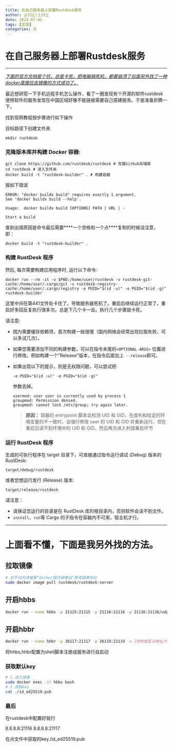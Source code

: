 ```yaml
---
title: 在自己服务器上部署Rustdesk服务
author: 尘归尘|土归土
date: 2024-07-05
tags: [实践]
categories: 文
---
```


# 在自己服务器上部署Rustdesk服务

---

<u>*下面的官方文档是个坑，总是卡死，把电脑搞死机，都要崩溃了后面另外找了一种docker直接拉去镜像的方式成功了。*</u>

最近想研究一下手机远程手机怎么操作，看了一圈发现有个开源的软件rustdesk使用软件的服务发现在中国区域好像不能链接需要自己搭建服务。于是准备折腾一下。

找到官网教程按步骤进行如下操作

目标路径下创建文件夹

```
mkdir rustdesk
```

### 克隆版本库并构建 Docker 容器:

```
git clone https://github.com/rustdesk/rustdesk # 克隆Github存储库
cd rustdesk # 进入文件夹
docker build -t "rustdesk-builder" . # 构建容器
```

报如下错误

```
ERROR: "docker buildx build" requires exactly 1 argument.
See 'docker buildx build --help'.

Usage:  docker buildx build [OPTIONS] PATH | URL | -

Start a build
```

查到出错原因是命令最后需要***\*一个空格和一个点\****复制的时候没注意，即：

```
docker build -t "rustdesk-builder" .
```

### 构建 RustDesk 程序

然后, 每次需要构建应用程序时, 运行以下命令:

```
docker run --rm -it -v $PWD:/home/user/rustdesk -v rustdesk-git-cache:/home/user/.cargo/git -v rustdesk-registry-cache:/home/user/.cargo/registry -e PUID="$(id -u)" -e PGID="$(id -g)" rustdesk-builder
```

这里中间在第441文件处卡住了。导致服务器死机了。重启后继续运行正常了。重启好多回反复执行很多次。总是下几个卡一会。执行几个步骤就卡死。



请注意:

- 因为需要缓存依赖项，首次构建一般很慢（国内网络会经常出现拉取失败，可以多试几次）。

- 如果您需要添加不同的构建参数，可以在指令末尾的`<OPTIONAL-ARGS>` 位置进行修改。例如构建一个"Release"版本，在指令后面加上` --release`即可。

- 如果出现以下的提示，则是无权限问题，可以尝试把

  ```
  -e PUID="$(id -u)" -e PGID="$(id -g)"
  ```

  参数去掉。

  ```
  usermod: user user is currently used by process 1
  groupmod: Permission denied.
  groupmod: cannot lock /etc/group; try again later.
  ```

  

  > **原因：** 容器的 entrypoint 脚本会检测 UID 和 GID，在度判和给定的环境变量的不一致时，会强行修改 user 的 UID 和 GID 并重新运行。但在重启后读不到环境中的 UID 和 GID，然后再次进入判错重启环节

### 运行 RustDesk 程序



生成的可执行程序在 target 目录下，可直接通过指令运行调试 (Debug) 版本的 RustDesk:

```
target/debug/rustdesk
```



或者您想运行发行 (Release) 版本:

```
target/release/rustdesk
```



请注意：

- 请保证您运行的目录是在 RustDesk 库的根目录内，否则软件会读不到文件。
- `install`、`run`等 Cargo 的子指令在容器内不可用，宿主机才行。

---

# 上面看不懂，下面是我另外找的方法。

## 拉取镜像

```bash
# 拉不动的请搜索“docker国内镜像站”修改镜像地址
sudo docker image pull rustdesk/rustdesk-server
```

## 开启hbbs

```bash
docker run --name hbbs -p 21115:21115 -p 21116:21116 -p 21116:21116/udp -p 21118:21118 -v `pwd`:/root -it --net=host --rm rustdesk/rustdesk-server hbbs -r 8.217.217.218
```

## 开启hbbr

```bash
docker run --name hbbr -p 26117:21117 -p 26119:21119 -v [你的自定义地址/hbbr]:/root -td rustdesk/rustdesk-server hbbr
```

将hhbs,hhbr配置为shell脚本注册成服务进行自启动

### 获取默认key

```bash
# 1.进入镜像
sudo docker exec -it hbbs bash 
# 2.获取key
cat ./id_ed25519.pub 
```

### 最后

在rustdesk中配置好就行

8.8.8.8:21116
8.8.8.8:21117

在点文件中获取的key./id_ed25519.pub 
